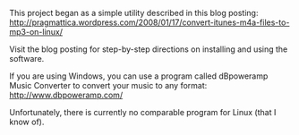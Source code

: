 This project began as a simple utility described in this blog posting:
http://pragmattica.wordpress.com/2008/01/17/convert-itunes-m4a-files-to-mp3-on-linux/

Visit the blog posting for step-by-step directions on installing and using the software.

If you are using Windows, you can use a program called dBpoweramp Music Converter to convert your music to any format:
http://www.dbpoweramp.com/

Unfortunately, there is currently no comparable program for Linux (that I know of).